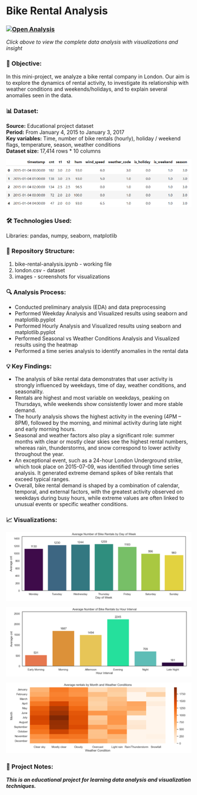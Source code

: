 # Bike Rental Analysis

### [![Open Analysis](https://img.shields.io/badge/📊-Open_Analysis-blue?style=for-the-badge)](bike-rental-analysis.ipynb)  
*Click above to view the complete data analysis with visualizations and insight*

### 🎯 Objective:
In this mini-project, we analyze a bike rental company in London.
Our aim is to explore the dynamics of rental activity, to investigate its relationship with weather conditions and weekends/holidays, and to explain several anomalies seen in the data.

### 📊 Dataset:
**Source:** Educational project dataset  
**Period:** From January 4, 2015 to January 3, 2017  
**Key variables:** Time, number of bike rentals (hourly), holiday / weekend flags, temperature, season, weather conditions  
**Dataset size:** 17,414 rows * 10 columns

![df_head](images/df_head.png)

### 🛠️ Technologies Used:
Libraries: pandas, numpy, seaborn, matplotlib

### 📁 Repository Structure:
1. bike-rental-analysis.ipynb - working file
2. london.csv - dataset
3. images - screenshots for visualizations

### 🔍 Analysis Process:
* Conducted preliminary analysis (EDA) and data preprocessing
* Performed Weekday Analysis and Visualized results using seaborn and matplotlib.pyplot
* Performed Hourly Analysis and Visualized results using seaborn and matplotlib.pyplot
* Performed Seasonal vs Weather Conditions Analysis and Visualized results using the heatmap
* Performed a time series analysis to identify anomalies in the rental data  

### 💡 Key Findings:
* The analysis of bike rental data demonstrates that user activity is strongly influenced by weekdays, time of day, weather conditions, and seasonality.
* Rentals are highest and most variable on weekdays, peaking on Thursdays, while weekends show consistently lower and more stable demand.
* The hourly analysis shows the highest activity in the evening (4PM – 8PM), followed by the morning, and minimal activity during late night and early morning hours.
* Seasonal and weather factors also play a significant role: summer months with clear or mostly clear skies see the highest rental numbers, whereas rain, thunderstorms, and snow correspond to lower activity throughout the year.
* An exceptional event, such as a 24-hour London Underground strike, which took place on 2015-07-09, was identified through time series analysis. It generated extreme demand spikes of bike rentals that exceed typical ranges.
* Overall, bike rental demand is shaped by a combination of calendar, temporal, and external factors, with the greatest activity observed on weekdays during busy hours, while extreme values are often linked to unusual events or specific weather conditions.

### 📈 Visualizations:
![barplot_week_day](images/barplot_week_day.png)  

![barplot_hour_int](images/barplot_hour_int.png)  

![heatmap_weather_month](images/heatmap_weather_month.png)  

### 📌 Project Notes:
***This is an educational project for learning data analysis and visualization techniques.***
